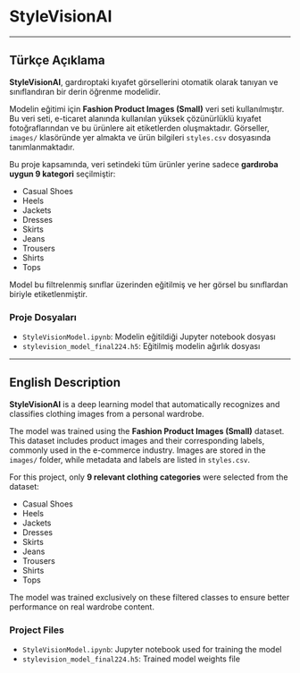# StyleVisionAI

---

## Türkçe Açıklama

**StyleVisionAI**, gardıroptaki kıyafet görsellerini otomatik olarak tanıyan ve sınıflandıran bir derin öğrenme modelidir.

Modelin eğitimi için **Fashion Product Images (Small)** veri seti kullanılmıştır. Bu veri seti, e-ticaret alanında kullanılan yüksek çözünürlüklü kıyafet fotoğraflarından ve bu ürünlere ait etiketlerden oluşmaktadır. Görseller, `images/` klasöründe yer almakta ve ürün bilgileri `styles.csv` dosyasında tanımlanmaktadır.

Bu proje kapsamında, veri setindeki tüm ürünler yerine sadece **gardıroba uygun 9 kategori** seçilmiştir:

- Casual Shoes  
- Heels  
- Jackets  
- Dresses  
- Skirts  
- Jeans  
- Trousers  
- Shirts  
- Tops  

Model bu filtrelenmiş sınıflar üzerinden eğitilmiş ve her görsel bu sınıflardan biriyle etiketlenmiştir.

### Proje Dosyaları
- `StyleVisionModel.ipynb`: Modelin eğitildiği Jupyter notebook dosyası  
- `stylevision_model_final224.h5`: Eğitilmiş modelin ağırlık dosyası  

---

## English Description

**StyleVisionAI** is a deep learning model that automatically recognizes and classifies clothing images from a personal wardrobe.

The model was trained using the **Fashion Product Images (Small)** dataset. This dataset includes product images and their corresponding labels, commonly used in the e-commerce industry. Images are stored in the `images/` folder, while metadata and labels are listed in `styles.csv`.

For this project, only **9 relevant clothing categories** were selected from the dataset:

- Casual Shoes  
- Heels  
- Jackets  
- Dresses  
- Skirts  
- Jeans  
- Trousers  
- Shirts  
- Tops  

The model was trained exclusively on these filtered classes to ensure better performance on real wardrobe content.

### Project Files
- `StyleVisionModel.ipynb`: Jupyter notebook used for training the model  
- `stylevision_model_final224.h5`: Trained model weights file  
